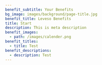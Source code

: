 ```yaml
---
benefit_subtitle: Your Benefits
bg_image: images/background/page-title.jpg
benefit_title: Leveso Benefits
title: Start
description: This is meta description
benefit_images:
  - path: /images/calender.png
benefit_titles:
  - title: Test
benefit_descriptions:
  - description: Test
---
```


